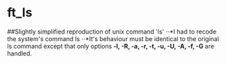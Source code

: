# ft_ls
##Slightly simplified reproduction of unix command 'ls'
⋅⋅*I had to recode the system's command ls
⋅⋅*It's behaviour must be identical to the original ls command except that only options **-l, -R, -a, -r, -t, -u, -U, -A, -f, -G** are handled.


